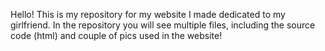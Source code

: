 Hello! This is my repository for my website I made dedicated to my girlfriend. In the repository you will see multiple files, including the source code (html) and couple of pics used in the website!
